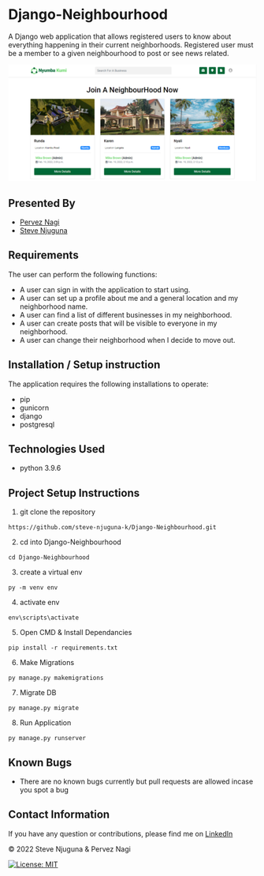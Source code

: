 # Django-Neighbourhood
A Django web application that allows registered users to know about everything happening in their current neighborhoods. Registered user must be a member to a given neighbourhood to post or see news related.

![](https://github.com/steve-njuguna-k/Django-Neighbourhood/blob/master/Screenshot.PNG)

## Presented By
- [Pervez Nagi](https://github.com/ismailPervez)
- [Steve Njuguna](https://github.com/steve-njuguna-k)

## Requirements
The user can perform the following functions:

- A user can sign in with the application to start using.
- A user can set up a profile about me and a general location and my neighborhood name.
- A user can find a list of different businesses in my neighborhood.
- A user can create posts that will be visible to everyone in my neighborhood.
- A user can change their neighborhood when I decide to move out.

## Installation / Setup instruction
The application requires the following installations to operate:
- pip
- gunicorn
- django
- postgresql

## Technologies Used
- python 3.9.6

## Project Setup Instructions
1) git clone the repository 
```
https://github.com/steve-njuguna-k/Django-Neighbourhood.git
```
2. cd into Django-Neighbourhood
```
cd Django-Neighbourhood
```
3. create a virtual env
```
py -m venv env
```
4. activate env
```
env\scripts\activate
```
5. Open CMD & Install Dependancies
```
pip install -r requirements.txt
```
6. Make Migrations
```
py manage.py makemigrations
```
7. Migrate DB
```
py manage.py migrate
```
8. Run Application
```
py manage.py runserver
```

## Known Bugs
- There are no known bugs currently but pull requests are allowed incase you spot a bug

## Contact Information
If you have any question or contributions, please find me on [LinkedIn](https://www.linkedin.com/in/steve-njuguna-aa426096/)

© 2022 Steve Njuguna & Pervez Nagi

[![License: MIT](https://img.shields.io/badge/License-MIT-yellow.svg)](https://opensource.org/licenses/MIT)
